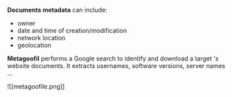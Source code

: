 **Documents metadata** can include:
- owner
- date and time of creation/modification
- network location
- geolocation

**Metagoofil** performs a Google search to identify and download a target 's website documents. It extracts usernames, software versions, server names ...

![[metagoofile.png]]